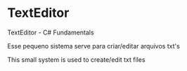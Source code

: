 # TextEditor

TextEditor - C# Fundamentals

Esse pequeno sistema serve para criar/editar arquivos txt's

This small system is used to create/edit txt files
